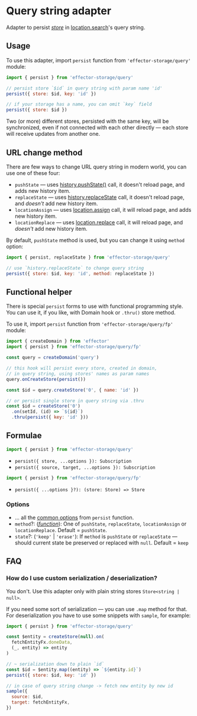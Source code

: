# Query string adapter

Adapter to persist [_store_] in [location.search](https://developer.mozilla.org/en-US/docs/Web/API/Location/search)'s query string.

## Usage

To use this adapter, import `persist` function from `'effector-storage/query'` module:

```javascript
import { persist } from 'effector-storage/query'

// persist store `$id` in query string with param name 'id'
persist({ store: $id, key: 'id' })

// if your storage has a name, you can omit `key` field
persist({ store: $id })
```

Two (or more) different stores, persisted with the same key, will be synchronized, even if not connected with each other directly — each store will receive updates from another one.

## URL change method

There are few ways to change URL query string in modern world, you can use one of these four:

- `pushState` — uses [history.pushState()](https://developer.mozilla.org/en-US/docs/Web/API/History/pushState) call, it doesn't reload page, and adds new history item.
- `replaceState` — uses [history.replaceState](https://developer.mozilla.org/en-US/docs/Web/API/History/replaceState) call, it doesn't reload page, and _doesn't_ add new history item.
- `locationAssign` — uses [location.assign](https://developer.mozilla.org/en-US/docs/Web/API/Location/assign) call, it will reload page, and adds new history item.
- `locationReplace` — uses [location.replace](https://developer.mozilla.org/en-US/docs/Web/API/Location/replace) call, it will reload page, and _doesn't_ add new history item.

By default, `pushState` method is used, but you can change it using `method` option:

```javascript
import { persist, replaceState } from 'effector-storage/query'

// use `history.replaceState` to change query string
persist({ store: $id, key: 'id', method: replaceState })
```

## Functional helper

There is special `persist` forms to use with functional programming style. You can use it, if you like, with Domain hook or `.thru()` store method.

To use it, import `persist` function from `'effector-storage/query/fp'` module:

```javascript
import { createDomain } from 'effector'
import { persist } from 'effector-storage/query/fp'

const query = createDomain('query')

// this hook will persist every store, created in domain,
// in query string, using stores' names as param names
query.onCreateStore(persist())

const $id = query.createStore('0', { name: 'id' })

// or persist single store in query string via .thru
const $id = createStore('0')
  .on(setId, (id) => `${id}`)
  .thru(persist({ key: 'id' }))
```

## Formulae

```javascript
import { persist } from 'effector-storage/query'
```

- `persist({ store, ...options }): Subscription`
- `persist({ source, target, ...options }): Subscription`

```javascript
import { persist } from 'effector-storage/query/fp'
```

- `persist({ ...options }?): (store: Store) => Store`

### Options

- ... all the [common options](../../README.md#options) from `persist` function.
- `method`?: ([_function_]): One of `pushState`, `replaceState`, `locationAssign` or `locationReplace`. Default = `pushState`.
- `state`?: (`'keep'` | `'erase'`): If `method` is `pushState` or `replaceState` — should current state be preserved or replaced with `null`. Default = `keep`

## FAQ

### How do I use custom serialization / deserialization?

You don't. Use this adapter only with plain string stores `Store<string | null>`.

If you need some sort of serialization — you can use `.map` method for that. For deserialization you have to use some snippets with `sample`, for example:

```javascript
import { persist } from 'effector-storage/query'

const $entity = createStore(null).on(
  fetchEntityFx.doneData,
  (_, entity) => entity
)

// ~ serialization down to plain `id`
const $id = $entity.map((entity) => `${entity.id}`)
persist({ store: $id, key: 'id' })

// in case of query string change -> fetch new entity by new id
sample({
  source: $id,
  target: fetchEntityFx,
})
```

[_store_]: https://effector.dev/docs/api/effector/store
[_function_]: https://developer.mozilla.org/en-US/docs/Glossary/Function
